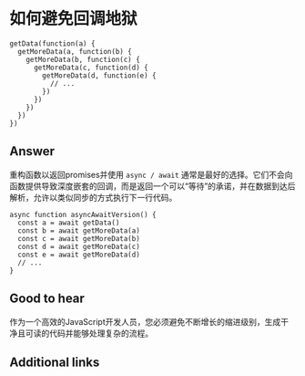 # 如何避免回调地狱

```es6
getData(function(a) {
  getMoreData(a, function(b) {
    getMoreData(b, function(c) {
      getMoreData(c, function(d) {
        getMoreData(d, function(e) {
          // ...
        })
      })
    })
  })
})
```

## Answer

重构函数以返回promises并使用 `async / await` 通常是最好的选择。它们不会向函数提供导致深度嵌套的回调，而是返回一个可以“等待”的承诺，并在数据到达后解析，允许以类似同步的方式执行下一行代码。

```es6
async function asyncAwaitVersion() {
  const a = await getData()
  const b = await getMoreData(a)
  const c = await getMoreData(b)
  const d = await getMoreData(c)
  const e = await getMoreData(d)
  // ...
}
```

## Good to hear

作为一个高效的JavaScript开发人员，您必须避免不断增长的缩进级别，生成干净且可读的代码并能够处理复杂的流程。

## Additional links

<!-- tags: (javascript) -->

<!-- expertise: (1) -->
